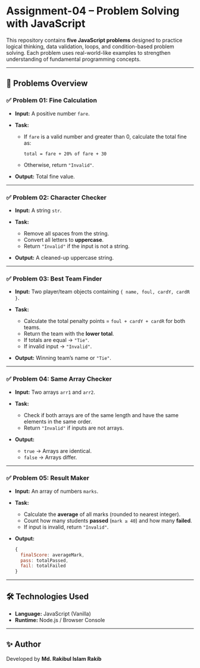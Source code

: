 # Assignment-04 – Problem Solving with JavaScript

This repository contains **five JavaScript problems** designed to practice logical thinking, data validation, loops, and condition-based problem solving. Each problem uses real-world-like examples to strengthen understanding of fundamental programming concepts.

---

## 📌 Problems Overview

### ✅ Problem 01: Fine Calculation

- **Input:** A positive number `fare`.
- **Task:**

  - If `fare` is a valid number and greater than 0, calculate the total fine as:

    ```
    total = fare + 20% of fare + 30
    ```

  - Otherwise, return `"Invalid"`.

- **Output:** Total fine value.

---

### ✅ Problem 02: Character Checker

- **Input:** A string `str`.
- **Task:**

  - Remove all spaces from the string.
  - Convert all letters to **uppercase**.
  - Return `"Invalid"` if the input is not a string.

- **Output:** A cleaned-up uppercase string.

---

### ✅ Problem 03: Best Team Finder

- **Input:** Two player/team objects containing `{ name, foul, cardY, cardR }`.
- **Task:**

  - Calculate the total penalty points = `foul + cardY + cardR` for both teams.
  - Return the team with the **lower total**.
  - If totals are equal → `"Tie"`.
  - If invalid input → `"Invalid"`.

- **Output:** Winning team’s name or `"Tie"`.

---

### ✅ Problem 04: Same Array Checker

- **Input:** Two arrays `arr1` and `arr2`.
- **Task:**

  - Check if both arrays are of the same length and have the same elements in the same order.
  - Return `"Invalid"` if inputs are not arrays.

- **Output:**

  - `true` → Arrays are identical.
  - `false` → Arrays differ.

---

### ✅ Problem 05: Result Maker

- **Input:** An array of numbers `marks`.
- **Task:**

  - Calculate the **average** of all marks (rounded to nearest integer).
  - Count how many students **passed** (`mark ≥ 40`) and how many **failed**.
  - If input is invalid, return `"Invalid"`.

- **Output:**

  ```js
  {
    finalScore: averageMark,
    pass: totalPassed,
    fail: totalFailed
  }
  ```

---

## 🛠️ Technologies Used

- **Language:** JavaScript (Vanilla)
- **Runtime:** Node.js / Browser Console

---

## ✨ Author

Developed by **Md. Rakibul Islam Rakib**
